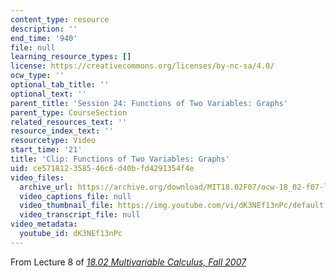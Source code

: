 ```yaml
---
content_type: resource
description: ''
end_time: '940'
file: null
learning_resource_types: []
license: https://creativecommons.org/licenses/by-nc-sa/4.0/
ocw_type: ''
optional_tab_title: ''
optional_text: ''
parent_title: 'Session 24: Functions of Two Variables: Graphs'
parent_type: CourseSection
related_resources_text: ''
resource_index_text: ''
resourcetype: Video
start_time: '21'
title: 'Clip: Functions of Two Variables: Graphs'
uid: ce571812-3585-46c6-d40b-fd4291354f4e
video_files:
  archive_url: https://archive.org/download/MIT18.02F07/ocw-18_02-f07-lec08_300k.mp4
  video_captions_file: null
  video_thumbnail_file: https://img.youtube.com/vi/dK3NEf13nPc/default.jpg
  video_transcript_file: null
video_metadata:
  youtube_id: dK3NEf13nPc
---
```


From Lecture 8 of [_18.02 Multivariable Calculus, Fall 2007_](/courses/18-02-multivariable-calculus-fall-2007/video_galleries/video-lectures)


